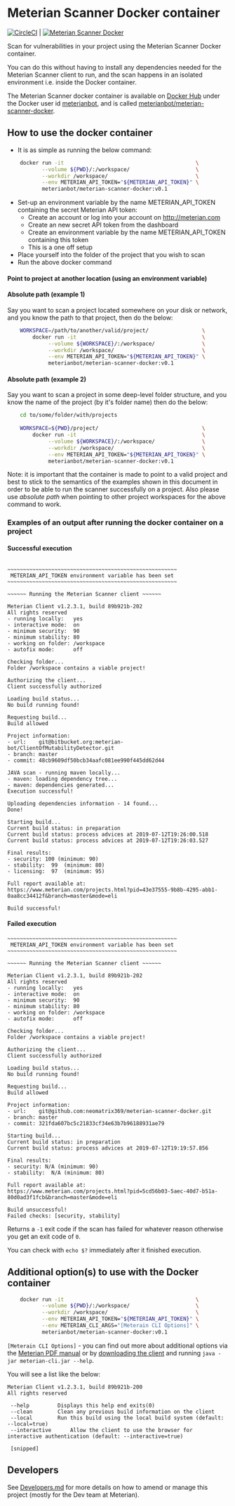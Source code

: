 # Meterian Scanner Docker container

[![CircleCI](https://circleci.com/gh/MeterianHQ/meterian-scanner-docker/tree/master.svg?style=svg)](https://circleci.com/gh/MeterianHQ/meterian-scanner-docker/tree/master) | [![Meterian Scanner Docker](https://img.shields.io/docker/pulls/meterianbot/meterian-scanner-docker.svg)](https://hub.docker.com/r/meterianbot/meterian-scanner-docker)

Scan for vulnerabilities in your project using the Meterian Scanner Docker container.

You can do this without having to install any dependencies needed for the Meterian Scanner client to run, and the scan happens in an isolated environment i.e. inside the Docker container.

The Meterian Scanner docker container is available on [Docker Hub](http://hub.docker.com) under the Docker user id [meterianbot](https://hub.docker.com/u/meterianbot), and is called [meterianbot/meterian-scanner-docker](https://hub.docker.com/r/meterianbot/meterian-scanner-docker).

## How to use the docker container

- It is as simple as running the below command:
```bash
    docker run -it                                          \
           --volume ${PWD}/:/workspace/                     \
           --workdir /workspace/                            \
           --env METERIAN_API_TOKEN="${METERIAN_API_TOKEN}" \
           meterianbot/meterian-scanner-docker:v0.1
```
- Set-up an environment variable by the name METERIAN_API_TOKEN containing the secret Meterian API token:
    - Create an account or log into your account on http://meterian.com
    - Create an new secret API token from the dashboard
    - Create an environment variable by the name METERIAN_API_TOKEN containing this token
    - This is a one off setup
- Place yourself into the folder of the project that you wish to scan
- Run the above docker command

#### Point to project at another location (using an environment variable)

#### Absolute path (example 1)

Say you want to scan a project located somewhere on your disk or network, and you know the path to that project, then do the below:

```bash
    WORKSPACE=/path/to/another/valid/project/                 \
        docker run -it                                        \
             --volume ${WORKSPACE}/:/workspace/               \
             --workdir /workspace/                            \
             --env METERIAN_API_TOKEN="${METERIAN_API_TOKEN}" \
             meterianbot/meterian-scanner-docker:v0.1
```

#### Absolute path (example 2)

Say you want to scan a project in some deep-level folder structure, and you know the name of the project (by it's folder name) then do the below: 

```bash
    cd to/some/folder/with/projects
    
    WORKSPACE=${PWD}/project/                                 \
        docker run -it                                        \
             --volume ${WORKSPACE}/:/workspace/               \
             --workdir /workspace/                            \
             --env METERIAN_API_TOKEN="${METERIAN_API_TOKEN}" \
             meterianbot/meterian-scanner-docker:v0.1
```

Note: it is important that the container is made to point to a valid project and best to stick to the semantics of the examples shown in this document in order to be able to run the scanner successfully on a project.
Also please use _absolute path_ when pointing to other project workspaces for the above command to work.

### Examples of an output after running the docker container on a project

#### Successful execution

```

~~~~~~~~~~~~~~~~~~~~~~~~~~~~~~~~~~~~~~~~~~~~~~~~~~~~~~
 METERIAN_API_TOKEN environment variable has been set
~~~~~~~~~~~~~~~~~~~~~~~~~~~~~~~~~~~~~~~~~~~~~~~~~~~~~~

~~~~~~ Running the Meterian Scanner client ~~~~~~

Meterian Client v1.2.3.1, build 89b921b-202
All rights reserved
- running locally:   yes
- interactive mode:  on
- minimum security:  90
- minimum stability: 80
- working on folder: /workspace
- autofix mode:      off

Checking folder...
Folder /workspace contains a viable project!

Authorizing the client...
Client successfully authorized

Loading build status...
No build running found!

Requesting build...
Build allowed

Project information:
- url:    git@bitbucket.org:meterian-bot/ClientOfMutabilityDetector.git
- branch: master
- commit: 48cb9609df50bcb34aafc081ee990f445dd62d44

JAVA scan - running maven locally...
- maven: loading dependency tree...
- maven: dependencies generated...
Execution successful!

Uploading dependencies information - 14 found...
Done!

Starting build...
Current build status: in preparation
Current build status: process advices at 2019-07-12T19:26:00.518
Current build status: process advices at 2019-07-12T19:26:03.527

Final results:
- security: 100 (minimum: 90)
- stability:  99  (minimum: 80)
- licensing:  97  (minimum: 95)

Full report available at:
https://www.meterian.com/projects.html?pid=43e37555-9b8b-4295-abb1-0aa8cc34412f&branch=master&mode=eli

Build successful!
```

#### Failed execution

```
~~~~~~~~~~~~~~~~~~~~~~~~~~~~~~~~~~~~~~~~~~~~~~~~~~~~~~
 METERIAN_API_TOKEN environment variable has been set
~~~~~~~~~~~~~~~~~~~~~~~~~~~~~~~~~~~~~~~~~~~~~~~~~~~~~~

~~~~~~ Running the Meterian Scanner client ~~~~~~

Meterian Client v1.2.3.1, build 89b921b-202
All rights reserved
- running locally:   yes
- interactive mode:  on
- minimum security:  90
- minimum stability: 80
- working on folder: /workspace
- autofix mode:      off

Checking folder...
Folder /workspace contains a viable project!

Authorizing the client...
Client successfully authorized

Loading build status...
No build running found!

Requesting build...
Build allowed

Project information:
- url:    git@github.com:neomatrix369/meterian-scanner-docker.git
- branch: master
- commit: 321fda607bc5c21833cf34e63b7b96188931ae79

Starting build...
Current build status: in preparation
Current build status: process advices at 2019-07-12T19:19:57.856

Final results:
- security: N/A (minimum: 90)
- stability:  N/A (minimum: 80)

Full report available at:
https://www.meterian.com/projects.html?pid=5cd56b03-5aec-40d7-b51a-80d0ad3f1fcb&branch=master&mode=eli

Build unsuccessful!
Failed checks: [security, stability]
```

Returns a `-1` exit code if the scan has failed for whatever reason otherwise you get an exit code of `0`. 

You can check with `echo $?` immediately after it finished execution.

## Additional option(s) to use with the Docker container

```bash
    docker run -it                                          \
           --volume ${PWD}/:/workspace/                     \
           --workdir /workspace/                            \
           --env METERIAN_API_TOKEN="${METERIAN_API_TOKEN}" \
           --env METERIAN_CLI_ARGS="[Meterain CLI Options]" \ 
           meterianbot/meterian-scanner-docker:v0.1
```

`[Meterain CLI Options]` - you can find out more about additional options via the [Meterian PDF manual](https://www.meterian.com/documents/meterian-cli-manual.pdf) or by [downloading the client](https://www.meterian.com/downloads/meterian-cli.jar) and running `java -jar meterian-cli.jar --help`.

You will see a list like the below:

```
Meterian Client v1.2.3.1, build 89b921b-200
All rights reserved

 --help         Displays this help end exits(0)
 --clean        Clean any previous build information on the client
 --local        Run this build using the local build system (default: --local=true)
 --interactive      Allow the client to use the browser for interactive authentication (default: --interactive=true)

 [snipped]
```

## Developers

See [Developers.md](Developers.md) for more details on how to amend or manage this project (mostly for the Dev team at Meterian).